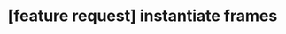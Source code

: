 ---
title: '[feature request] instantiate frames'
redirect_to:
  - 'https://discuss.pencil2d.org/t/feature-request-instantiate-frames/1038'
---